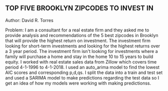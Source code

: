 ## **TOP FIVE BROOKLYN ZIPCODES TO INVEST IN** 

Author:  David R. Torres<br>

Problem: I am a consultant for a real estate firm and they asked me to provide analysis and recommendations of the 5 best zipcodes in Brooklyn that will provide the highest return on investment. The investment firm looking for short-term investments and looking for the highest returns over a 3 year period. The investment firm isn't looking for investments where a family will purchase a home and stay in the home 10 to 15 years to build equity.
I worked with real estate sales data from Zillow which covers time period 4-1-1996 to 4-1-2018.
I used an auto_arima model to find the lowest AIC scores and corresponding p,d,qs. I split the data into a train and test set and used a SARIMA model to make predictions regarding the test data so I get an idea of how my models were working with making predictionss.


